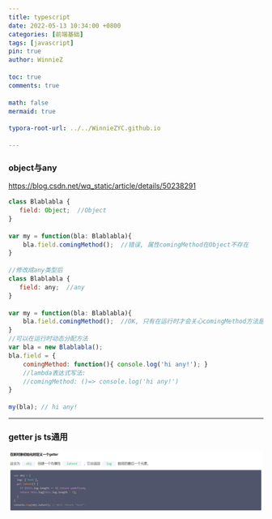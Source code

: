 ```yaml
---
title: typescript
date: 2022-05-13 10:34:00 +0800
categories: [前端基础]
tags: [javascript]
pin: true
author: WinnieZ

toc: true
comments: true

math: false
mermaid: true

typora-root-url: ../../WinnieZYC.github.io

---
```


### object与any

https://blog.csdn.net/wq_static/article/details/50238291

```javascript
class Blablabla {
   field: Object;  //Object
}

var my = function(bla: Blablabla){
    bla.field.comingMethod();  //错误, 属性comingMethod在Object不存在
}

//修改成any类型后
class Blablabla {
   field: any;  //any
}

var my = function(bla: Blablabla){
    bla.field.comingMethod();  //OK, 只有在运行时才会关心comingMethod方法是否真的存在.
}
//可以在运行时动态分配方法
var bla = new Blablabla();
bla.field = {
    comingMethod: function(){ console.log('hi any!'); }
    //lambda表达式写法: 
    //comingMethod: ()=> console.log('hi any!')
}

my(bla); // hi any!

```

***

### getter js ts通用

![1eee6af750faf7e607501283ae2522ab](/assets/blog_res/2022-05-13-typescript.assets/1eee6af750faf7e607501283ae2522ab.png)
